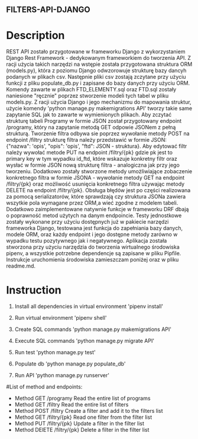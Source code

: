 ## FILTERS-API-DJANGO

# Description

REST API zostało przygotowane w frameworku Django z wykorzystaniem Django Rest Framework - dedykowanym frameworkiem do tworzenia API.
Z racji użycia takich narzędzi na wstępie została przygotowana struktura ORM (models.py), która z poziomu Django odwzorowuje strukturę bazy dancyh podanych w plikach csv. Następnie pliki csv zostają zczytane przy użyciu funkcji z pliku populate_db.py i zapisane do bazy danych przy użyciu ORM. Komendy zawarte w plikach FTD_ELEMENTY.sql oraz FTD.sql zostały naniesione "ręcznie" poprzez stworzenie modeli tych tabel w pliku models.py. Z racji użycia Django i jego mechanizmu do mapowania struktur, użycie komendy 'python manage.py makemigrations API' tworzy takie same zapytanie SQL jak to zawarte w wymienionych plikach.
Aby zczytać strukturę tabeli Programy w formie JSON został przygotowany endpoint /programy, który na zapytanie metodą GET odpowie JSONem z pełną strukturą. Tworzenie filtra odbywa sie poprzez wywołanie metody POST na endpoint /filtry strukturę filtra należy przedstawić w formie JSON: {"nazwa": 'opis', "opis": 'opis', "ftd": JSON - struktura}. Aby edytować filtr należy wywołać metode PUT na endpoint /filtry/{pk} gdzie pk jest to primary key w tym wypadku id_ftd, które wskazuje konkretny filtr oraz wysłać w formie JSON nową strukturę filtra - analogiczna jak przy jego tworzeniu. Dodatkowo zostały stworzone metody umożliwiające zobaczenie konkretnego filtra w formie JSONA - wywołanie metody GET na endpoint /filtry/{pk} oraz możliwość usunięcia konkretnego filtra używając metody DELETE na endpoint /filtry/{pk}.
Obsługa błędów jest po części realizowana za pomocą serializatorów, które sprawdzają czy struktura JSONa zawiera wszytkie pola wymagane przez ORM,a wieć zgodne z modelem tabeli. Dodatkowo zaimplementowane natywnie funkcje w frameworku DRF dbają o poprawność metod użytych na danym endpoincie. Testy jednostkowe zostały wykonane przy użyciu dostępnych już w pakiecie narzędzi frameworka Django, testowana jest funkcja do zapełniania bazy danych, modele ORM, oraz każdy endpoint i jego dostępne metody zarówno w wypadku testu pozytywnego jak i negatywnego. Aplikacja została stworzona przy użyciu narzędzia do tworzenia wirtualnego środowiska pipenv, a wszystkie potrzebne dependencje są zapisane w pliku Pipfile. Instrukcje uruchomienia środowiska zamieszczam poniżej oraz w pliku readme.md.

# Instruction

1. Install all dependencies in virtual environment 'pipenv install'
2. Run virtual environment 'pipenv shell'

3. Create SQL commands 'python manage.py makemigrations API'
4. Execute SQL commands 'python manage.py migrate API'
5. Run test 'python manage.py test'
6. Populate db 'python manage.py populate_db'
7. Run API 'python manage.py runserver'

#List of method and endpoints:

- Method GET /programy Read the entire list of programs
- Method GET /filtry Read the entire list of filters
- Method POST /filtry Create a filter and add it to the filters list
- Method GET /filtry/{pk} Read one filter from the filter list
- Method PUT /filtry/{pk} Update a filter in the filter list
- Method DElETE /filtry/{pk} Delete a filter in the filter list
